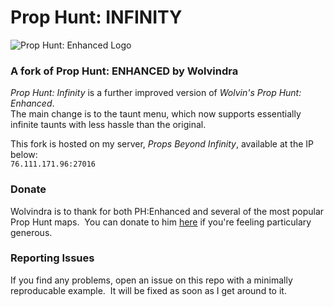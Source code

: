 # Prop Hunt: INFINITY
![Prop Hunt: Enhanced Logo](https://i.ibb.co/7Yq3PhX/image.png "Prop Hunt: Enhanced v.15")
### A fork of Prop Hunt: ENHANCED by Wolvindra

*Prop Hunt: Infinity* is a further improved version of *Wolvin's Prop Hunt: Enhanced*.<br>
The main change is to the taunt menu, which now supports essentially infinite taunts with less hassle than the original.

This fork is hosted on my server, *Props Beyond Infinity*, available at the IP below:<br>
`76.111.171.96:27016`

### Donate
Wolvindra is to thank for both PH:Enhanced and several of the most popular Prop Hunt maps. &nbsp;You can donate to him [here](https://prophunt.wolvindra.net/?go=donate) if you're feeling particulary generous.

### Reporting Issues
If you find any problems, open an issue on this repo with a minimally reproducable example. &nbsp;It will be fixed as soon as I get around to it.
